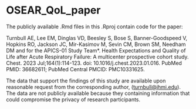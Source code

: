 # OSEAR_QoL_paper

The publicly available .Rmd files in this .Rproj contain code for the paper:

Turnbull AE, Lee EM, Dinglas VD, Beesley S, Bose S, Banner-Goodspeed V, Hopkins RO, Jackson JC, Mir-Kasimov M, Sevin CM, Brown SM, Needham DM and for the APICS-01 Study Team*. 
Health Expectations and Quality of Life after Acute Respiratory Failure:  A multicenter prospective cohort study. Chest. 2023 Jul;164(1):114-123. doi: 10.1016/j.chest.2023.01.016. PubMed PMID: 36682611; PubMed Central PMCID: PMC10331625.

The data that support the findings of this study are available upon reasonable request from the corresponding author, (turnbull@jhmi.edu). 
The data are not publicly available because they containing information that could compromise the privacy of research participants.

